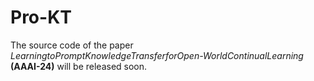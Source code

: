 # Pro-KT
The source code of the paper *LearningtoPromptKnowledgeTransferforOpen-WorldContinualLearning* **(AAAI-24)** will be released soon.
